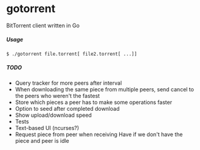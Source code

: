 gotorrent
=========

BitTorrent client written in Go

##### Usage
```bash
$ ./gotorrent file.torrent[ file2.torrent[ ...]]
```

##### TODO
* Query tracker for more peers after interval
* When downloading the same piece from multiple peers, send cancel to the peers who weren't the fastest
* Store which pieces a peer has to make some operations faster
* Option to seed after completed download
* Show upload/download speed
* Tests
* Text-based UI (ncurses?)
* Request piece from peer when receiving Have if we don't have the piece and peer is idle

